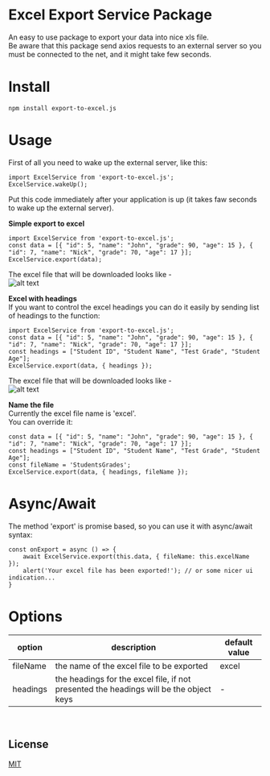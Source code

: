 # Excel Export Service Package
An easy to use package to export your data into nice xls file.<br>
Be aware that this package send axios requests to an external server so you must be connected to the net, and it might take few seconds.

# Install
`npm install export-to-excel.js`<br>

# Usage
First of all you need to wake up the external server, like this:<br>
```
import ExcelService from 'export-to-excel.js';
ExcelService.wakeUp();
```

Put this code immediately after your application is up (it takes faw seconds to wake up the external server).

**Simple export to excel**

```
import ExcelService from 'export-to-excel.js';
const data = [{ "id": 5, "name": "John", "grade": 90, "age": 15 }, { "id": 7, "name": "Nick", "grade": 70, "age": 17 }];
ExcelService.export(data);
```

The excel file that will be downloaded looks like -
<br>
![alt text](https://gitlab.com/ItamarSmirra/excel-export-service-package/raw/master/NoHeadings.png)

**Excel with headings** <br>
If you want to control the excel headings you can do it easily by sending list of headings to the function:<br>
```
import ExcelService from 'export-to-excel.js';
const data = [{ "id": 5, "name": "John", "grade": 90, "age": 15 }, { "id": 7, "name": "Nick", "grade": 70, "age": 17 }];
const headings = ["Student ID", "Student Name", "Test Grade", "Student Age"];
ExcelService.export(data, { headings });
```

The excel file that will be downloaded looks like -
<br>
![alt text](https://gitlab.com/ItamarSmirra/excel-export-service-package/raw/master/WithHeadings.png)

**Name the file** <br>
Currently the excel file name is 'excel'.<br>
You can override it:
```
const data = [{ "id": 5, "name": "John", "grade": 90, "age": 15 }, { "id": 7, "name": "Nick", "grade": 70, "age": 17 }];
const headings = ["Student ID", "Student Name", "Test Grade", "Student Age"];
const fileName = 'StudentsGrades';
ExcelService.export(data, { headings, fileName });
```

# Async/Await
The method 'export' is promise based, so you can use it with async/await syntax:
```
const onExport = async () => {
    await ExcelService.export(this.data, { fileName: this.excelName });
    alert('Your excel file has been exported!'); // or some nicer ui indication...
}
```

# Options

| option | description | default value |
| ------ | ------ | ------ |
| fileName | the name of the excel file to be exported | excel |
| headings | the headings for the excel file, if not presented the headings will be the object keys | - |

<br>

## License

[MIT](LICENSE)